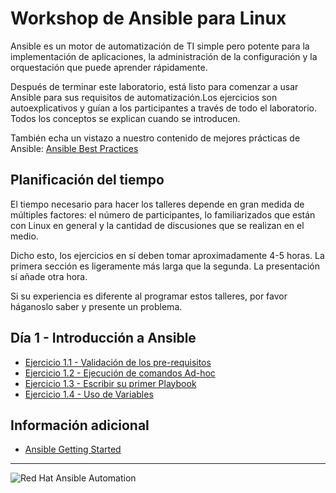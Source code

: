 # Workshop de Ansible para Linux


Ansible es un motor de automatización de TI simple pero potente para la implementación de aplicaciones, la administración de la configuración y la orquestación que puede aprender rápidamente.

Después de terminar este laboratorio, está listo para comenzar a usar Ansible para sus requisitos de automatización.Los ejercicios son autoexplicativos y guían a los participantes a través de todo el laboratorio. Todos los conceptos se explican cuando se introducen.

También echa un vistazo a nuestro contenido de mejores prácticas de Ansible:
[Ansible Best Practices](../../decks/ansible_best_practices.pdf)

## Planificación del tiempo

El tiempo necesario para hacer los talleres depende en gran medida de múltiples factores: el número de participantes, lo familiarizados que están con Linux en general y la cantidad de discusiones que se realizan en el medio.

Dicho esto, los ejercicios en sí deben tomar aproximadamente 4-5 horas. La primera sección es ligeramente más larga que la segunda. La presentación sí añade otra hora.

Si su experiencia es diferente al programar estos talleres, por favor háganoslo saber y presente un problema.

## Día 1 - Introducción a Ansible

 - [Ejercicio 1.1 - Validación de los pre-requisitos](1.1-setup/README.es.md)
 - [Ejercicio 1.2 - Ejecución de comandos Ad-hoc](1.2-adhoc/README.es.md)
 - [Ejercicio 1.3 - Escribir su primer Playbook](1.3-playbook/README.es.md)
 - [Ejercicio 1.4 - Uso de Variables](1.4-variables/README.es.md)


## Información adicional

 - [Ansible Getting Started](http://docs.ansible.com/ansible/latest/intro_getting_started.html)

---
![Red Hat Ansible Automation](../../images/rh-ansible-automation-platform.png)

